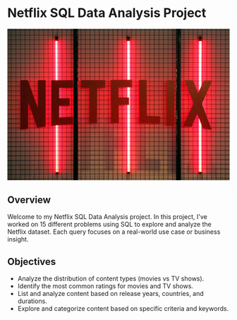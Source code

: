 # Netflix SQL Data Analysis Project

![Netflix logo](https://github.com/Praveens2912/Netflix_SQL_Project/blob/main/115783-3086x2099-desktop-hd-netflix-background-image.jpg?raw=true)

## Overview
Welcome to my Netflix SQL Data Analysis project. In this project, I've worked on 15 different problems using SQL to explore and analyze the Netflix dataset. Each query focuses on a real-world use case or business insight.

## Objectives

- Analyze the distribution of content types (movies vs TV shows).
- Identify the most common ratings for movies and TV shows.
- List and analyze content based on release years, countries, and durations.
- Explore and categorize content based on specific criteria and keywords.

